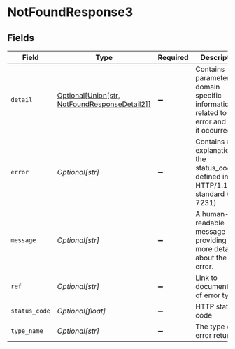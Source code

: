 # NotFoundResponse3


## Fields

| Field                                                                                           | Type                                                                                            | Required                                                                                        | Description                                                                                     | Example                                                                                         |
| ----------------------------------------------------------------------------------------------- | ----------------------------------------------------------------------------------------------- | ----------------------------------------------------------------------------------------------- | ----------------------------------------------------------------------------------------------- | ----------------------------------------------------------------------------------------------- |
| `detail`                                                                                        | [Optional[Union[str, NotFoundResponseDetail2]]](../../models/errors/notfoundresponsedetail3.md) | :heavy_minus_sign:                                                                              | Contains parameter or domain specific information related to the error and why it occurred.     |                                                                                                 |
| `error`                                                                                         | *Optional[str]*                                                                                 | :heavy_minus_sign:                                                                              | Contains an explanation of the status_code as defined in HTTP/1.1 standard (RFC 7231)           | Not Found                                                                                       |
| `message`                                                                                       | *Optional[str]*                                                                                 | :heavy_minus_sign:                                                                              | A human-readable message providing more details about the error.                                | Unknown Widget                                                                                  |
| `ref`                                                                                           | *Optional[str]*                                                                                 | :heavy_minus_sign:                                                                              | Link to documentation of error type                                                             | https://developers.apideck.com/errors#entitynotfounderror                                       |
| `status_code`                                                                                   | *Optional[float]*                                                                               | :heavy_minus_sign:                                                                              | HTTP status code                                                                                | 404                                                                                             |
| `type_name`                                                                                     | *Optional[str]*                                                                                 | :heavy_minus_sign:                                                                              | The type of error returned                                                                      | EntityNotFoundError                                                                             |